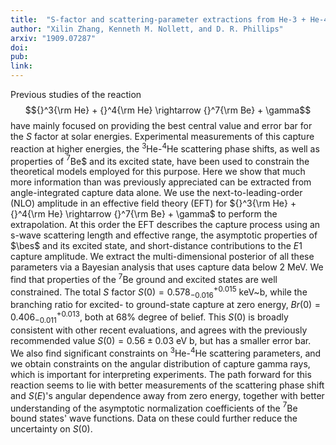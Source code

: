 ```yaml
---
title:  "S-factor and scattering-parameter extractions from He-3 + He-4 -> Be-7 + gamma"
author: "Xilin Zhang, Kenneth M. Nollett, and D. R. Phillips"
arxiv: "1909.07287"
doi:
pub:
link:
---
```


Previous studies of the reaction $${}^3{\rm He} + {}^4{\rm He} \rightarrow {}^7{\rm Be} + \gamma$$ have mainly focused on providing the best central value and error bar for the $S$ factor at solar energies. 
Experimental measurements of this capture reaction at higher energies, the ${}^3$He-${}^4$He scattering phase shifts, as well as
properties of ${}^7$Be$ and its excited state, have been used to constrain the theoretical models employed for this purpose. 
Here we show that much more information than was previously appreciated can be extracted from angle-integrated capture data 
alone. We use the next-to-leading-order (NLO) amplitude in an effective field theory (EFT) for 
${}^3{\rm He} + {}^4{\rm He} \rightarrow {}^7{\rm Be} + \gamma$ to perform the extrapolation. At this order the EFT describes the capture process
using an s-wave scattering length and effective range, the asymptotic properties of $\bes$ and its excited state, 
and short-distance contributions to the $E1$ capture amplitude. 
We extract the multi-dimensional posterior of all these parameters via a Bayesian analysis that uses capture data below 2 MeV. 
We find that properties of the ${}^7$Be ground and excited states are well constrained. 
The total $S$ factor $S(0)= 0.578^{+0.015}_{-0.016}$ keV~b, while the branching ratio for excited- to 
ground-state capture at zero energy, $Br(0)=0.406^{+0.013}_{-0.011}$, both at 68\% degree of belief. 
This $S(0)$ is broadly consistent with other recent evaluations, and agrees with the previously recommended value 
$S(0)=0.56 \pm 0.03$ eV b, but has a smaller error bar. We also find significant constraints on ${}^3$He-${}^4$He scattering 
parameters, and we obtain constraints on the angular distribution of capture gamma rays, 
which is important for interpreting experiments. The path forward for this reaction seems to lie with  better measurements 
of the scattering phase shift and $S(E)$'s angular dependence away from zero energy, together with better understanding 
of the asymptotic normalization coefficients of the ${}^7$Be bound states' wave functions. 
Data on these could further reduce the uncertainty on $S(0)$. 
